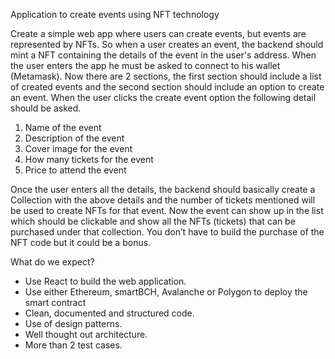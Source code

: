 
Application to create events using NFT technology

Create a simple web app where users can create events, but events are represented by NFTs. So when a user creates an event, the backend should mint a NFT containing the details of the event in the user's address.
When the user enters the app he must be asked to connect to his wallet (Metamask). Now there are 2 sections, the first section should include a list of created events and the second section should include an option to create an event.
When the user clicks the create event option the following detail should be asked.

1. Name of the event
2. Description of the event
3. Cover image for the event
4. How many tickets for the event
5. Price to attend the event

Once the user enters all the details, the backend should basically create a Collection with the above details and the number of tickets mentioned will be used to create NFTs for that event.
Now the event can show up in the list which should be clickable and show all the NFTs (tickets) that can be purchased under that collection. You don’t have to build the purchase of the NFT code but it could be a bonus.

What do we expect?
- Use React to build the web application.
- Use either Ethereum, smartBCH, Avalanche or Polygon to deploy the smart contract
- Clean, documented and structured code.
- Use of design patterns.
- Well thought out architecture.
- More than 2 test cases.